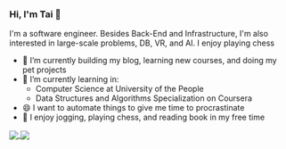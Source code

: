 ### Hi, I'm Tai 👋
 
<!--
**tailtq/tailtq** is a ✨ _special_ ✨ repository because its `README.md` (this file) appears on your GitHub profile.
-->
I'm a software engineer. Besides Back-End and Infrastructure, I'm also interested in large-scale problems, DB, VR, and AI.
I enjoy playing chess

- 🔭 I’m currently building my blog, learning new courses, and doing my pet projects
- 🌱 I’m currently learning in:
  - Computer Science at University of the People
  - Data Structures and Algorithms Specialization on Coursera
- 😄 I want to automate things to give me time to procrastinate
- :running: I enjoy jogging, playing chess, and reading book in my free time

<a href="https://github.com/anuraghazra/github-readme-stats" style="width: 400px">
  <img align="center" src="https://github-readme-stats.vercel.app/api?username=tailtq&count_private=true&show_icons=true" />
</a>
<a href="https://github.com/anuraghazra/github-readme-stats">
  <img align="center" src="https://github-readme-stats.vercel.app/api/top-langs/?username=tailtq&layout=compact" />
</a>
